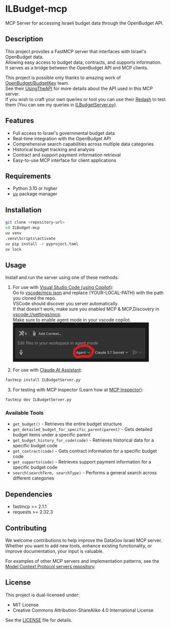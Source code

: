# ILBudget-mcp

MCP Server for accessing Israeli budget data through the OpenBudget API.

## Description

This project provides a FastMCP server that interfaces with Israel's OpenBudget data.</br>
Allowing easy access to budget data, contracts, and supports information.</br>
It serves as a bridge between the OpenBudget API and MCP clients.

This project is possible only thanks to amazing work of [OpenBudget/BudgetKey](https://github.com/OpenBudget/BudgetKey) team.</br>
See their [UsingTheAPI](https://github.com/OpenBudget/BudgetKey/blob/master/documentation/UsingTheAPI.md) for more details about the API used in this MCP server.</br>
If you wish to craft your own queries or tool you can use their [Redash](http://data.obudget.org/) to test them (You can see my queries in [ILBudgetServer.py](ILBudgetServer.py)).

## Features

- Full access to Israel's governmental budget data
- Real-time integration with the OpenBudget API
- Comprehensive search capabilities across multiple data categories
- Historical budget tracking and analysis
- Contract and support payment information retrieval
- Easy-to-use MCP interface for client applications

## Requirements

- Python 3.10 or higher
- [uv](https://docs.astral.sh/uv/) package manager

## Installation

```bash
git clone <repository-url>
cd ILBudget-mcp
uv venv
.venv\Scripts\activate
uv pip install -r pyproject.toml
uv lock
```

## Usage

Install and run the server using one of these methods:

1. For use with [Visual Studio Code (using Copilot)](https://code.visualstudio.com/download):</br>
Go to [vscode/mcp.json](/.vscode/mcp.json) and replace {YOUR-LOCAL-PATH} with the path you cloned the repo.</br>
VSCode should discover you server automatically.</br>
If that doesn't work, make sure you enabled MCP & MCP.Discovery in [vscode://settings/mcp](vscode://settings/mcp).</br>
Make sure to enable agent mode in your vscode copilot.</br>
![Agent Mode Enabled](AgentModeEnabled.png)

2. For use with [Claude AI Assistant](https://claude.ai):
```bash
fastmcp install ILBudgetServer.py
```

3. For testing with MCP Inspector (Learn how at [MCP Inspector](https://modelcontextprotocol.io/docs/tools/inspector)):
```bash
fastmcp dev ILBudgetServer.py
```

### Available Tools

- `get_budget()` - Retrieves the entire budget structure
- `get_detailed_budget_for_specific_parent(parent)` - Gets detailed budget items under a specific parent
- `get_budget_history_for_code(code)` - Retrieves historical data for a specific budget code
- `get_contract(code)` - Gets contract information for a specific budget code
- `get_supports(code)` - Retrieves support payment information for a specific budget code
- `search(searchTerm, searchType)` - Performs a general search across different categories

## Dependencies

- fastmcp >= 2.1.1
- requests >= 2.32.3

## Contributing

We welcome contributions to help improve the DataGov Israel MCP server.</br>
Whether you want to add new tools, enhance existing functionality, or improve documentation, your input is valuable.

For examples of other MCP servers and implementation patterns, see the [Model Context Protocol servers repository](https://github.com/modelcontextprotocol/servers).

## License

This project is dual-licensed under:
- MIT License
- Creative Commons Attribution-ShareAlike 4.0 International License

See the [LICENSE](LICENSE) file for details.